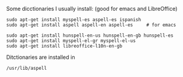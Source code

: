 
Some dicctionaries I usually install:
(good for emacs and LibreOffice)

    sudo apt-get install myspell-es aspell-es ispanish 
    sudo apt-get install aspell aspell-en aspell-es     # for emacs

    sudo apt-get install hunspell-en-us hunspell-en-gb hunspell-es
    sudo apt-get install myspell-el-gr myspell-el-us
    sudo apt-get install libreoffice-l10n-en-gb

Ditctionaries are installed in

    /usr/lib/aspell
